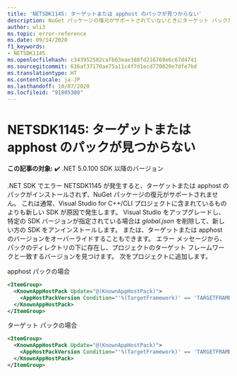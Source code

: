 ```yaml
---
title: 'NETSDK1145: ターゲットまたは apphost のパックが見つからない'
description: NuGet パッケージの復元がサポートされていないときにターゲット パックが見つからない問題を解決する方法
author: wli3
ms.topic: error-reference
ms.date: 09/14/2020
f1_keywords:
- NETSDK1145
ms.openlocfilehash: c343952582cafb63eae388fd216769e6c67d4741
ms.sourcegitcommit: 636af37170ae75a11c4f7d1ecd770820e7dfe7bd
ms.translationtype: HT
ms.contentlocale: ja-JP
ms.lasthandoff: 10/07/2020
ms.locfileid: "91805308"
---
```

# <a name="netsdk1145-targeting-or-apphost-pack-missing"></a>NETSDK1145: ターゲットまたは apphost のパックが見つからない

**この記事の対象:**  ✔️ .NET 5.0.100 SDK 以降のバージョン

.NET SDK でエラー NETSDK1145 が発生すると、ターゲットまたは apphost のパックがインストールされず、NuGet パッケージの復元がサポートされません。 これは通常、Visual Studio for C++/CLI プロジェクトに含まれているものよりも新しい SDK が原因で発生します。 Visual Studio をアップグレードし、特定の SDK バージョンが指定されている場合は _global.json_ を削除して、新しい方の SDK をアンインストールします。 または、ターゲットまたは apphost のバージョンをオーバーライドすることもできます。 エラー メッセージから、パックのディレクトリの下に存在し、プロジェクトのターゲット フレームワークと一致するバージョンを見つけます。 次をプロジェクトに追加します。

apphost パックの場合

```xml
<ItemGroup>
  <KnownAppHostPack Update="@(KnownAppHostPack)">
    <AppHostPackVersion Condition="'%(TargetFramework)' == 'TARGETFRAMEWORK'">EXISTINGVERSION</AppHostPackVersion>
  </KnownAppHostPack>
</ItemGroup>
```

ターゲット パックの場合

```xml
<ItemGroup>
  <KnownAppHostPack Update="@(KnownAppHostPack)">
    <AppHostPackVersion Condition="'%(TargetFramework)' == 'TARGETFRAMEWORK'">EXISTINGVERSION</AppHostPackVersion>
  </KnownAppHostPack>
</ItemGroup>
```
